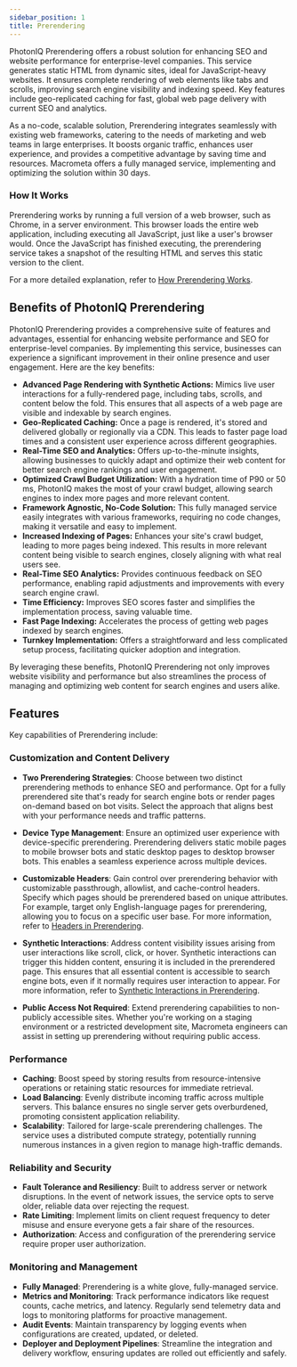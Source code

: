 ```yaml
---
sidebar_position: 1
title: Prerendering
---
```


PhotonIQ Prerendering offers a robust solution for enhancing SEO and website performance for enterprise-level companies. This service generates static HTML from dynamic sites, ideal for JavaScript-heavy websites. It ensures complete rendering of web elements like tabs and scrolls, improving search engine visibility and indexing speed. Key features include geo-replicated caching for fast, global web page delivery with current SEO and analytics.

As a no-code, scalable solution, Prerendering integrates seamlessly with existing web frameworks, catering to the needs of marketing and web teams in large enterprises. It boosts organic traffic, enhances user experience, and provides a competitive advantage by saving time and resources. Macrometa offers a fully managed service, implementing and optimizing the solution within 30 days.

### How It Works

Prerendering works by running a full version of a web browser, such as Chrome, in a server environment. This browser loads the entire web application, including executing all JavaScript, just like a user's browser would. Once the JavaScript has finished executing, the prerendering service takes a snapshot of the resulting HTML and serves this static version to the client.

For a more detailed explanation, refer to [How Prerendering Works](how-prerender-works.md).

## Benefits of PhotonIQ Prerendering

PhotonIQ Prerendering provides a comprehensive suite of features and advantages, essential for enhancing website performance and SEO for enterprise-level companies. By implementing this service, businesses can experience a significant improvement in their online presence and user engagement. Here are the key benefits:

- **Advanced Page Rendering with Synthetic Actions:** Mimics live user interactions for a fully-rendered page, including tabs, scrolls, and content below the fold. This ensures that all aspects of a web page are visible and indexable by search engines.
- **Geo-Replicated Caching:** Once a page is rendered, it's stored and delivered globally or regionally via a CDN. This leads to faster page load times and a consistent user experience across different geographies.
- **Real-Time SEO and Analytics:** Offers up-to-the-minute insights, allowing businesses to quickly adapt and optimize their web content for better search engine rankings and user engagement.
- **Optimized Crawl Budget Utilization:** With a hydration time of P90 or 50 ms, PhotonIQ makes the most of your crawl budget, allowing search engines to index more pages and more relevant content.
- **Framework Agnostic, No-Code Solution:** This fully managed service easily integrates with various frameworks, requiring no code changes, making it versatile and easy to implement.
- **Increased Indexing of Pages:** Enhances your site's crawl budget, leading to more pages being indexed. This results in more relevant content being visible to search engines, closely aligning with what real users see.
- **Real-Time SEO Analytics:** Provides continuous feedback on SEO performance, enabling rapid adjustments and improvements with every search engine crawl.
- **Time Efficiency:** Improves SEO scores faster and simplifies the implementation process, saving valuable time.
- **Fast Page Indexing:** Accelerates the process of getting web pages indexed by search engines.
- **Turnkey Implementation:** Offers a straightforward and less complicated setup process, facilitating quicker adoption and integration.

By leveraging these benefits, PhotonIQ Prerendering not only improves website visibility and performance but also streamlines the process of managing and optimizing web content for search engines and users alike.

## Features

Key capabilities of Prerendering include:

### Customization and Content Delivery

- **Two Prerendering Strategies**: Choose between two distinct prerendering methods to enhance SEO and performance. Opt for a fully prerendered site that's ready for search engine bots or render pages on-demand based on bot visits. Select the approach that aligns best with your performance needs and traffic patterns.

- **Device Type Management**: Ensure an optimized user experience with device-specific prerendering. Prerendering delivers static mobile pages to mobile browser bots and static desktop pages to desktop browser bots. This enables a seamless experience across multiple devices.

- **Customizable Headers**: Gain control over prerendering behavior with customizable passthrough, allowlist, and cache-control headers. Specify which pages should be prerendered based on unique attributes. For example, target only English-language pages for prerendering, allowing you to focus on a specific user base. For more information, refer to [Headers in Prerendering](prerendering-headers/index.md).

- **Synthetic Interactions**: Address content visibility issues arising from user interactions like scroll, click, or hover. Synthetic interactions can trigger this hidden content, ensuring it is included in the prerendered page. This ensures that all essential content is accessible to search engine bots, even if it normally requires user interaction to appear. For more information, refer to [Synthetic Interactions in Prerendering](./synthetic-interactions/index.md).

- **Public Access Not Required**: Extend prerendering capabilities to non-publicly accessible sites. Whether you're working on a staging environment or a restricted development site, Macrometa engineers can assist in setting up prerendering without requiring public access.

### Performance

- **Caching**: Boost speed by storing results from resource-intensive operations or retaining static resources for immediate retrieval.
- **Load Balancing**: Evenly distribute incoming traffic across multiple servers. This balance ensures no single server gets overburdened, promoting consistent application reliability.
- **Scalability**: Tailored for large-scale prerendering challenges. The service uses a distributed compute strategy, potentially running numerous instances in a given region to manage high-traffic demands.

### Reliability and Security

- **Fault Tolerance and Resiliency**: Built to address server or network disruptions. In the event of network issues, the service opts to serve older, reliable data over rejecting the request.
- **Rate Limiting**: Implement limits on client request frequency to deter misuse and ensure everyone gets a fair share of the resources.
- **Authorization**: Access and configuration of the prerendering service require proper user authorization.

### Monitoring and Management

- **Fully Managed**: Prerendering is a white glove, fully-managed service.
- **Metrics and Monitoring**: Track performance indicators like request counts, cache metrics, and latency. Regularly send telemetry data and logs to monitoring platforms for proactive management.
- **Audit Events**: Maintain transparency by logging events when configurations are created, updated, or deleted.
- **Deployer and Deployment Pipelines**: Streamline the integration and delivery workflow, ensuring updates are rolled out efficiently and safely.
